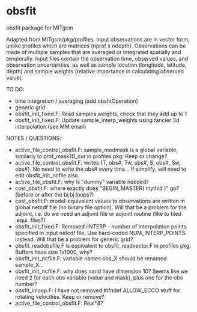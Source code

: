 # obsfit
obsfit package for MITgcm

Adapted from MITgcm/pkg/profiles.
Input observations are in vector form, unlike profiles which are matrices (nprof x ndepth).
Observations can be made of multiple samples that are averaged or integrated spatially and temporally.
Input files contain the observation time, observed values, and observation uncertainties, as well as sample location (longitude, latitude, depth) and sample weights (relative importance in calculating observed value). 

TO DO:
- time integration / averaging (add obsfitOperation)
- generic grid
- obsfit_init_fixed.F: Read samples weights, check that they add up to 1
- obsfit_init_fixed.F: Update sample_interp_weights using fancier 3d interpolation (see MM email)


NOTES / QUESTIONS:
- active_file_control_obsfit.F: sample_modmask is a global variable, similarly to prof_mask1D_cur in profiles pkg. Keep or change?
- active_file_control_obsfit.F: writes {T, obs#, Tw, obs#, S, obs#, Sw, obs#}. No need to write the obs# every time... If simplify, will need to edit obsfit_init_ncfile also.
- active_file_obsfit.F: why is "dummy" variable needed? 
- cost_obsfit.F: where exactly does "BEGIN_MASTER( mythid )" go? (before or after the bi,bj loops?)
- cost_obsfit.F: model-equivalent values to observations are written in global netcdf file (no binary file option). Will that be a problem for the adjoint, i.e. do we need an adjoint file or adjoint routine (like to tiled .equi. files?)
- obsfit_init_fixed.F: Removed iINTERP - number of interpolation points specified in input netcdf file. Use hard-coded NUM_INTERP_POINTS instead. Will that be a problem for generic grid?
- obsfit_readobsfile.F is equivalent to obsfit_readvector.F in profiles pkg. Buffers have size 1x1000, why? 
- obsfit_init_ncfile.F: variable names obs_X should be renamed sample_X... 
- obsfit_init_ncfile.F: why does varid have dimension 10? Seems like we need 2 for each obs variable (value and mask), plus one for the obs number?
- obsfit_inloop.F: I have not removed #ifndef ALLOW_ECCO stuff for rotating velocities. Keep or remove?
- active_file_control_obsfit.F: Real*8? 
